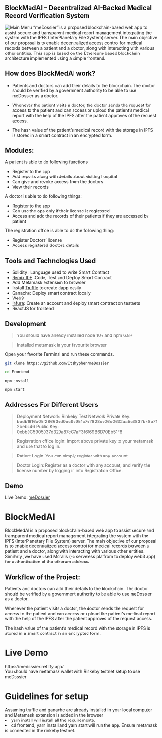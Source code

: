 BlockMedAI – Decentralized AI-Backed Medical Record Verification System
---
![Main Menu](https://raw.githubusercontent.com/Itshyphen/meDossier/master/Screenshots/Frontpage.png)
“meDossier” is a proposed blockchain-based web app to assist secure and transparent medical report management integrating the system with the IPFS (InterPlanetary File System) server. The main objective of our proposal is to enable decentralized access control for medical records between a patient and a doctor, along with interacting with various other entities. This app is based on the Ethereum-based blockchain architecture implemented using a simple frontend.

## How does  BlockMedAI work?
- Patients and doctors can add their details to the blockchain. The doctor should be verified by a government authority to be able to use meDossier as a doctor.

- Whenever the patient visits a doctor, the doctor sends the request for access to the patient and can access or upload the patient’s medical report with the help of the IPFS after the patient approves of the request access.

- The hash value of the patient’s medical record with the storage in IPFS is stored in a smart contract in an encrypted form.

## Modules:

A patient is able to do following functions:
- Register to the app
- Add reports along with details about visiting hospital
- Can give and revoke access from the doctors
- View their records

A doctor is able to do following things:
- Register to the app
- Can use the app only if their license is registered
- Access and add the records of their patients if they are accessed by patient

The registration office is able to do the following thing:
- Register Doctors’ license
- Access registered doctors details

## Tools and Technologies Used

- Solidity : Language used to write Smart Contract
- [Remix IDE](https://remix.ethereum.org) :Code, Test and Deploy Smart Contract
- Add Metamask extension to browser
- Install [Truffle](https://www.trufflesuite.com/) to create dapp easily
- Ganache: Deploy smart contract locally
- Web3
- [Infura](https://infura.io/): Create an account and deploy smart contract on testnets
- ReactJS for frontend


## Development
> You should have already installed node 10+ and npm 6.8+

> Installed metamask in your favourite browser


Open your favorite Terminal and run these commands.

```sh
git clone https://github.com/Itshyphen/meDossier
```


```sh
cd Frontend
```

```sh
npm install
```

```sh
npm start
```
## Addresses For Different Users
> Deployment Network: Rinkeby Test Network
> Private Key: bedb1616a05f28663cd9ec9c951c7e7828ec06e0632aa5c3837b48e712bebc46
> Public Key: 0xbb9C5905037d329a87cC7aF3f6f69B6D70Eb51F8

> Registration office login: Import above private key to your metamask and use that to log in.

> Patient Login: You can simply register with any account

> Doctor Login: Register as a doctor with any account, and verify the license number by logging in into Registration Office.

## Demo
Live Demo: [meDossier](http://medossier.netlify.app)




# BlockMedAI
BlockMedAI is a proposed blockchain-based web app to assist secure and transparent medical report management integrating the system with the IPFS (InterPlanetary File System) server. 
The main objective of our proposal is to enable decentralized access control for medical records between a patient and a doctor, along with interacting with various other entities. Similarly ,we have used Moralis (-a serveless platfrom to deploy web3 app) for authentication of the etherum address.

<h2>Workflow of the Project:</h2>

Patients and doctors can add their details to the blockchain. The doctor should be verified by a government authority to be able to use meDossier as a doctor.

Whenever the patient visits a doctor, the doctor sends the request for access to the patient and can access or upload the patient’s medical report with the help of the IPFS after the patient approves of the request access.

The hash value of the patient’s medical record with the storage in IPFS is stored in a smart contract in an encrypted form.


<h1>Live Demo</h1>
https://medossier.netlify.app/
<br/>
You should have metamask wallet with Rinkeby testnet setup to use meDossier

<h1>Guidelines for setup </h1>
Assuming truffle and ganache are already installed in your local computer and Metamask extension is added in the browser 
<li>
yarn install will install all the requirements.
<br/>
<li>
cd frontend, yarn install and yarn start will run the app. Ensure metamask is connected in the rinkeby testnet.
